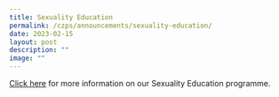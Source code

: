 ```yaml
---
title: Sexuality Education
permalink: /czps/announcements/sexuality-education/
date: 2023-02-15
layout: post
description: ""
image: ""
---
```

<p><a href="https://www.chongzhengpri.moe.edu.sg/StudentDevelopmentExperience/sexuality-education/">Click here</a>&nbsp;for more information on our Sexuality Education programme.</p>